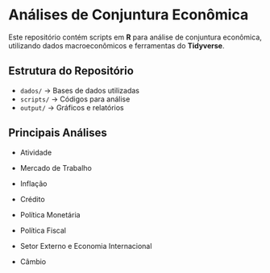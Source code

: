 # Análises de Conjuntura Econômica

Este repositório contém scripts em **R** para análise de conjuntura econômica, utilizando dados macroeconômicos e ferramentas do **Tidyverse**.

## Estrutura do Repositório

-   `dados/` → Bases de dados utilizadas
-   `scripts/` → Códigos para análise
-   `output/` → Gráficos e relatórios

## Principais Análises

-   Atividade

-   Mercado de Trabalho

-   Inflação

-   Crédito

-   Política Monetária

-   Política Fiscal

-   Setor Externo e Economia Internacional

-   Câmbio
